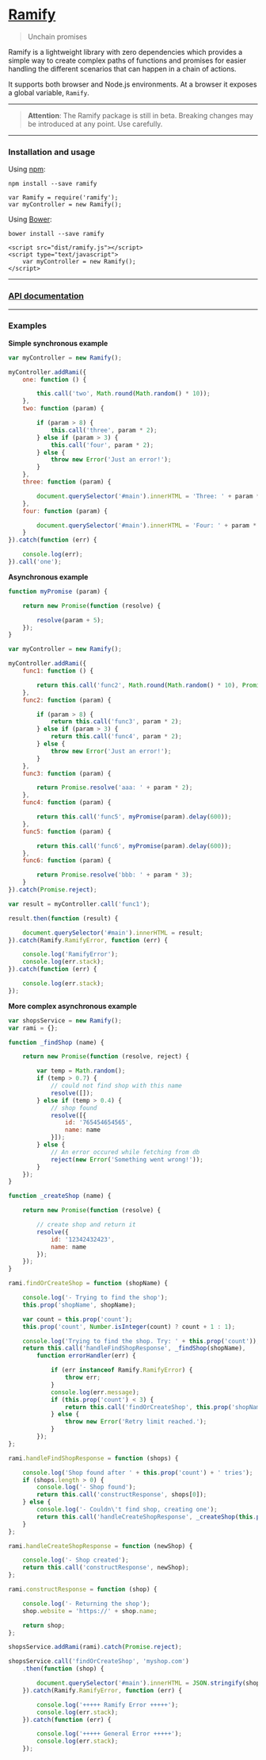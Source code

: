 # [Ramify](https://github.com/zisiszikos/ramify)

> Unchain promises

Ramify is a lightweight library with zero dependencies which provides a simple way to create complex paths of functions and promises for easier handling the different scenarios that can happen in a chain of actions.

It supports both browser and Node.js environments. At a browser it exposes a global variable, `Ramify`.

---
> **Attention**: The Ramify package is still in beta. Breaking changes may be introduced at any point. Use carefully.

---

### Installation and usage

Using [npm](https://www.npmjs.org/):

```
npm install --save ramify

var Ramify = require('ramify');
var myController = new Ramify();
```

Using [Bower](http://bower.io/):

```
bower install --save ramify

<script src="dist/ramify.js"></script>
<script type="text/javascript">
    var myController = new Ramify();
</script>
```

---

### [API documentation](http://zisiszikos.github.io/ramify)
---

### Examples

**Simple synchronous example**

```javascript
var myController = new Ramify();

myController.addRami({
    one: function () {

        this.call('two', Math.round(Math.random() * 10));
    },
    two: function (param) {

        if (param > 8) {
            this.call('three', param * 2);
        } else if (param > 3) {
            this.call('four', param * 2);
        } else {
            throw new Error('Just an error!');
        }
    },
    three: function (param) {

        document.querySelector('#main').innerHTML = 'Three: ' + param * 2;
    },
    four: function (param) {

        document.querySelector('#main').innerHTML = 'Four: ' + param * 3;
    }
}).catch(function (err) {

    console.log(err);
}).call('one');
```

**Asynchronous example**
```javascript
function myPromise (param) {

    return new Promise(function (resolve) {

        resolve(param + 5);
    });
}

var myController = new Ramify();

myController.addRami({
    func1: function () {

        return this.call('func2', Math.round(Math.random() * 10), Promise.reject);
    },
    func2: function (param) {

        if (param > 8) {
            return this.call('func3', param * 2);
        } else if (param > 3) {
            return this.call('func4', param * 2);
        } else {
            throw new Error('Just an error!');
        }
    },
    func3: function (param) {

        return Promise.resolve('aaa: ' + param * 2);
    },
    func4: function (param) {

        return this.call('func5', myPromise(param).delay(600));
    },
    func5: function (param) {

        return this.call('func6', myPromise(param).delay(600));
    },
    func6: function (param) {

        return Promise.resolve('bbb: ' + param * 3);
    }
}).catch(Promise.reject);

var result = myController.call('func1');

result.then(function (result) {

    document.querySelector('#main').innerHTML = result;
}).catch(Ramify.RamifyError, function (err) {

    console.log('RamifyError');
    console.log(err.stack);
}).catch(function (err) {

    console.log(err.stack);
});
```

**More complex asynchronous example**
```javascript
var shopsService = new Ramify();
var rami = {};

function _findShop (name) {

    return new Promise(function (resolve, reject) {

        var temp = Math.random();
        if (temp > 0.7) {
            // could not find shop with this name
            resolve([]);
        } else if (temp > 0.4) {
            // shop found
            resolve([{
                id: '765454654565',
                name: name
            }]);
        } else {
            // An error occured while fetching from db
            reject(new Error('Something went wrong!'));
        }
    });
}

function _createShop (name) {

    return new Promise(function (resolve) {

        // create shop and return it
        resolve({
            id: '12342432423',
            name: name
        });
    });
}

rami.findOrCreateShop = function (shopName) {

    console.log('- Trying to find the shop');
    this.prop('shopName', shopName);

    var count = this.prop('count');
    this.prop('count', Number.isInteger(count) ? count + 1 : 1);

    console.log('Trying to find the shop. Try: ' + this.prop('count'));
    return this.call('handleFindShopResponse', _findShop(shopName),
        function errorHandler(err) {

            if (err instanceof Ramify.RamifyError) {
                throw err;
            }
            console.log(err.message);
            if (this.prop('count') < 3) {
                return this.call('findOrCreateShop', this.prop('shopName'));
            } else {
                throw new Error('Retry limit reached.');
            }
        });
};

rami.handleFindShopResponse = function (shops) {

    console.log('Shop found after ' + this.prop('count') + ' tries');
    if (shops.length > 0) {
        console.log('- Shop found');
        return this.call('constructResponse', shops[0]);
    } else {
        console.log('- Couldn\'t find shop, creating one');
        return this.call('handleCreateShopResponse', _createShop(this.prop('shopName')));
    }
};

rami.handleCreateShopResponse = function (newShop) {

    console.log('- Shop created');
    return this.call('constructResponse', newShop);
};

rami.constructResponse = function (shop) {

    console.log('- Returning the shop');
    shop.website = 'https://' + shop.name;

    return shop;
};

shopsService.addRami(rami).catch(Promise.reject);

shopsService.call('findOrCreateShop', 'myshop.com')
    .then(function (shop) {

        document.querySelector('#main').innerHTML = JSON.stringify(shop);
    }).catch(Ramify.RamifyError, function (err) {

        console.log('+++++ Ramify Error +++++');
        console.log(err.stack);
    }).catch(function (err) {

        console.log('+++++ General Error +++++');
        console.log(err.stack);
    });
```
